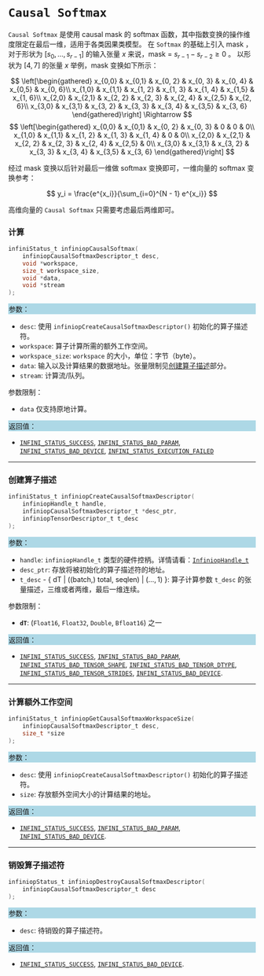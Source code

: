 
# `Causal Softmax`

`Causal Softmax` 是使用 causal mask 的 softmax 函数，其中指数变换的操作维度限定在最后一维，适用于各类因果类模型。
在 `Softmax` 的基础上引入 mask ，对于形状为 $[s_0,\ldots, s_{r-1}]$ 的输入张量 $x$ 来说，mask = $s_{r - 1} - s_{r - 2} \geq 0$ 。
以形状为 $[4, 7]$ 的张量 $x$ 举例，mask 变换如下所示：

$$ \left[\begin{gathered}
     x_{0,0} & x_{0,1} & x_{0, 2} & x_{0, 3} & x_{0, 4} & x_{0,5} & x_{0, 6}\\
     x_{1,0} & x_{1,1} & x_{1, 2} & x_{1, 3} & x_{1, 4} & x_{1,5} & x_{1, 6}\\
     x_{2,0} & x_{2,1} & x_{2, 2} & x_{2, 3} & x_{2, 4} & x_{2,5} & x_{2, 6}\\
     x_{3,0} & x_{3,1} & x_{3, 2} & x_{3, 3} & x_{3, 4} & x_{3,5} & x_{3, 6}
    \end{gathered}\right]  \Rightarrow $$
$$ \left[\begin{gathered}
     x_{0,0} & x_{0,1} & x_{0, 2} & x_{0, 3} & 0 & 0 & 0\\
     x_{1,0} & x_{1,1} & x_{1, 2} & x_{1, 3} & x_{1, 4} & 0 & 0\\
     x_{2,0} & x_{2,1} & x_{2, 2} & x_{2, 3} & x_{2, 4} & x_{2,5} & 0\\
     x_{3,0} & x_{3,1} & x_{3, 2} & x_{3, 3} & x_{3, 4} & x_{3,5} & x_{3, 6}
    \end{gathered}\right] $$

经过 mask 变换以后针对最后一维做 softmax 变换即可，一维向量的 softmax 变换参考：

$$ y_i = \frac{e^{x_i}}{\sum_{i=0}^{N - 1} e^{x_i}} $$  

高维向量的 `Causal Softmax` 只需要考虑最后两维即可。

### 计算

```c
infiniStatus_t infiniopCausalSoftmax(
    infiniopCausalSoftmaxDescriptor_t desc,
    void *workspace,
    size_t workspace_size,
    void *data,
    void *stream
);
```
<div style="background-color: lightblue; padding: 1px;"> 参数： </div>

 - `desc`: 使用 `infiniopCreateCausalSoftmaxDescriptor()` 初始化的算子描述符。
 - `workspace`: 算子计算所需的额外工作空间。
 - `workspace_size`: `workspace` 的大小，单位：字节（byte）。
 - `data`: 输入以及计算结果的数据地址。张量限制见[创建算子描述](#创建算子描述)部分。
 - `stream`: 计算流/队列。

参数限制：

 - `data` 仅支持原地计算。

<div style="background-color: lightblue; padding: 1px;">  返回值：</div>

 - [`INFINI_STATUS_SUCCESS`], [`INFINI_STATUS_BAD_PARAM`], [`INFINI_STATUS_BAD_DEVICE`], [`INFINI_STATUS_EXECUTION_FAILED`]

---

### 创建算子描述

```c
infiniStatus_t infiniopCreateCausalSoftmaxDescriptor(
    infiniopHandle_t handle,
    infiniopCausalSoftmaxDescriptor_t *desc_ptr,  
    infiniopTensorDescriptor_t t_desc
);
```
<div style="background-color: lightblue; padding: 1px;"> 参数：</div>

 - `handle`: `infiniopHandle_t` 类型的硬件控柄。详情请看：[`InfiniopHandle_t`]
 - `desc_ptr`: 存放将被初始化的算子描述符的地址。
 - `t_desc` - { dT | ((batch,) total, seqlen) | ($\ldots,1$) }:
     算子计算参数 `t_desc` 的张量描述，三维或者两维，最后一维连续。

参数限制：

 - **`dT`**:  (`Float16`, `Float32`, `Double`, `Bfloat16`) 之一

<div style="background-color: lightblue; padding: 1px;"> 返回值：</div>

 - [`INFINI_STATUS_SUCCESS`], [`INFINI_STATUS_BAD_PARAM`],  [`INFINI_STATUS_BAD_TENSOR_SHAPE`], [`INFINI_STATUS_BAD_TENSOR_DTYPE`], [`INFINI_STATUS_BAD_TENSOR_STRIDES`], [`INFINI_STATUS_BAD_DEVICE`].

---

### 计算额外工作空间

```c
infiniStatus_t infiniopGetCausalSoftmaxWorkspaceSize(
    infiniopCausalSoftmaxDescriptor_t desc,
    size_t *size
);
```
<div style="background-color: lightblue; padding: 1px;"> 参数：</div>

 - `desc`: 使用 `infiniopCreateCausalSoftmaxDescriptor()` 初始化的算子描述符。
 - `size`: 存放额外空间大小的计算结果的地址。

<div style="background-color: lightblue; padding: 1px;"> 返回值：</div>

 - [`INFINI_STATUS_SUCCESS`], [`INFINI_STATUS_BAD_PARAM`], [`INFINI_STATUS_BAD_DEVICE`].

---

### 销毁算子描述符

```c
infiniopStatus_t infiniopDestroyCausalSoftmaxDescriptor(
    infiniopCausalSoftmaxDescriptor_t desc
);
```

<div style="background-color: lightblue; padding: 1px;"> 参数： </div>

 - `desc`: 待销毁的算子描述符。

<div style="background-color: lightblue; padding: 1px;"> 返回值： </div>

 - [`INFINI_STATUS_SUCCESS`], [`INFINI_STATUS_BAD_DEVICE`].

<!-- 链接 -->
[`InfiniopHandle_t`]: /infiniop/handle/README.md

[`INFINI_STATUS_SUCCESS`]: /common/status/README.md#INFINI_STATUS_SUCCESS
[`INFINI_STATUS_BAD_PARAM`]: /common/status/README.md#INFINI_STATUS_BAD_PARAM
[`INFINI_STATUS_INSUFFICIENT_WORKSPACE`]: /common/status/README.md#INFINI_STATUS_INSUFFICIENT_WORKSPACE
[`INFINI_STATUS_BAD_DEVICE`]: /common/status/README.md#INFINI_STATUS_BAD_DEVICE
[`INFINI_STATUS_EXECUTION_FAILED`]: /common/status/README.md#INFINI_STATUS_EXECUTION_FAILED
[`INFINI_STATUS_BAD_TENSOR_SHAPE`]: /common/status/README.md#INFINI_STATUS_BAD_TENSOR_SHAPE
[`INFINI_STATUS_BAD_TENSOR_DTYPE`]: /common/status/README.md#INFINI_STATUS_BAD_TENSOR_DTYPE
[`INFINI_STATUS_BAD_TENSOR_STRIDES`]: /common/status/README.md#INFINI_STATUS_BAD_TENSOR_STRIDES
